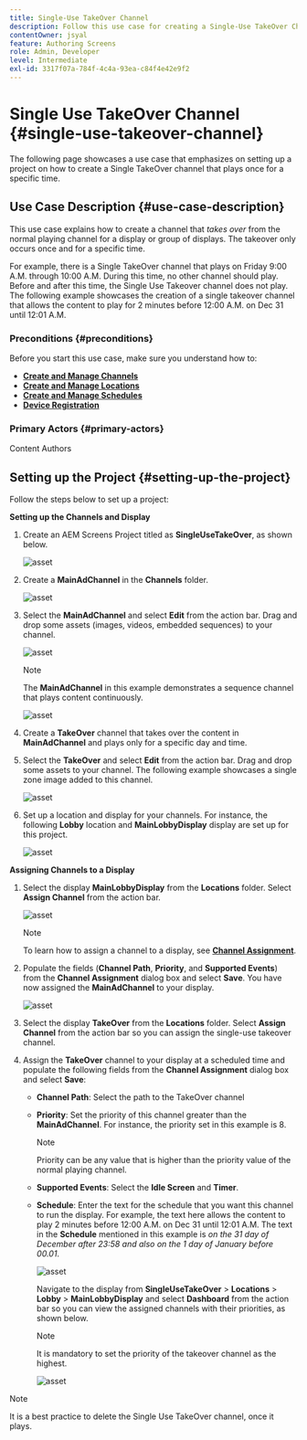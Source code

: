 ```yaml
---
title: Single-Use TakeOver Channel
description: Follow this use case for creating a Single-Use TakeOver Channel.
contentOwner: jsyal
feature: Authoring Screens
role: Admin, Developer
level: Intermediate
exl-id: 3317f07a-784f-4c4a-93ea-c84f4e42e9f2
---
```

# Single Use TakeOver Channel {#single-use-takeover-channel}

The following page showcases a use case that emphasizes on setting up a project on how to create a Single TakeOver channel that plays once for a specific time.

## Use Case Description {#use-case-description}

This use case explains how to create a channel that *takes over* from the normal playing channel for a display or group of displays. The takeover only occurs once and for a specific time.

For example, there is a Single TakeOver channel that plays on Friday 9:00 A.M. through 10:00 A.M. During this time, no other channel should play. Before and after this time, the Single Use Takeover channel does not play. The following example showcases the creation of a single takeover channel that allows the content to play for 2 minutes before 12:00 A.M. on Dec 31 until 12:01 A.M.

### Preconditions {#preconditions}

Before you start this use case, make sure you understand how to:

* **[Create and Manage Channels](managing-channels.md)**
* **[Create and Manage Locations](managing-locations.md)**
* **[Create and Manage Schedules](managing-schedules.md)**
* **[Device Registration](device-registration.md)**

### Primary Actors {#primary-actors}

Content Authors

## Setting up the Project {#setting-up-the-project}

Follow the steps below to set up a project:

**Setting up the Channels and Display**

1. Create an AEM Screens Project titled as **SingleUseTakeOver**, as shown below.

   ![asset](assets/single-takeover1.png)

1. Create a **MainAdChannel** in the **Channels** folder.

    ![asset](assets/single-takeover2.png)

1. Select the **MainAdChannel** and select **Edit** from the action bar. Drag and drop some assets (images, videos, embedded sequences) to your channel.

   ![asset](assets/single-takeover2.png)


   >[!NOTE]
   >The **MainAdChannel** in this example demonstrates a sequence channel that plays content continuously.

   ![asset](assets/single-takeover3.png)

1. Create a **TakeOver** channel that takes over the content in **MainAdChannel** and plays only for a specific day and time.

1. Select the **TakeOver** and select **Edit** from the action bar. Drag and drop some assets to your channel. The following example showcases a single zone image added to this channel.

   ![asset](assets/single-takeover4.png)

1. Set up a location and display for your channels. For instance, the following **Lobby** location and  **MainLobbyDisplay** display are set up for this project.

   ![asset](assets/single-takeover5.png)

**Assigning Channels to a Display**

1. Select the display **MainLobbyDisplay** from the **Locations** folder. Select **Assign Channel** from the action bar. 

   ![asset](assets/single-takeover6.png)

   >[!NOTE]
   >To learn how to assign a channel to a display, see **[Channel Assignment](channel-assignment.md)**.

1. Populate the fields (**Channel Path**, **Priority**, and **Supported Events**) from the **Channel Assignment** dialog box and select **Save**. You have now assigned the **MainAdChannel** to your display.

   ![asset](assets/single-takeover7.png)

1. Select the display **TakeOver** from the **Locations** folder. Select **Assign Channel** from the action bar so you can assign the single-use takeover channel.

1. Assign the **TakeOver** channel to your display at a scheduled time and populate the following fields from the **Channel Assignment** dialog box and select **Save**:

    * **Channel Path**: Select the path to the TakeOver channel
    * **Priority**: Set the priority of this channel greater than the **MainAdChannel**. For instance, the priority set in this example is 8.

       >[!NOTE]
       >Priority can be any value that is higher than the priority value of the normal playing channel.
    * **Supported Events**: Select the **Idle Screen** and **Timer**.
    * **Schedule**: Enter the text for the schedule that you want this channel to run the display. For example, the text here allows the content to play 2 minutes before 12:00 A.M. on Dec 31 until 12:01 A.M.
    The text in the **Schedule** mentioned in this example is *on the 31 day of December after 23:58 and also on the 1 day of January before 00.01*.

      ![asset](assets/single-takeover8.png)

      Navigate to the display from **SingleUseTakeOver** > **Locations** > **Lobby** > **MainLobbyDisplay** and select **Dashboard** from the action bar so you can view the assigned channels with their priorities, as shown below.

      >[!NOTE]
      >It is mandatory to set the priority of the takeover channel as the highest.

      ![asset](assets/single-takeover9.png)

>[!NOTE]
>
>It is a best practice to delete the Single Use TakeOver channel, once it plays.
